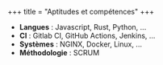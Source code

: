 +++
title = "Aptitudes et compétences"
+++

- **Langues** : Javascript, Rust, Python, ...
- **CI** : Gitlab CI, GitHub Actions, Jenkins, ...
- **Systèmes** : NGINX, Docker, Linux, ...
- **Méthodologie** : SCRUM
